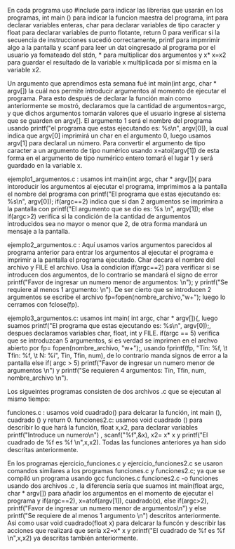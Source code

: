 En cada programa uso #include para indicar las librerias que usarán en los programas, int main () para indicar la funcion maestra del programa, int para declarar variables enteras, char para declarar variables de tipo caracter y float para declarar variables de punto flotante, return 0 para verificar si la secuencia de instrucciones sucedió correctamente, printf para impmrimir algo a la pantalla y scanf para leer un dat oingresado al programa por el usuario ya fomateado del stdn, * para multiplicar dos argumentos y x* x=x2 para guardar el resultado de la variable x multiplicada por sí misma en la variable x2.

Un argumento que aprendimos esta semana fué int main(int argc, char * argv[]) la cuál nos permite introducir argumentos al momento de ejecutar el programa. Para esto después de declarar la función main como anteriormente se mostró, declaramos que la cantidad de argumentos=argc, y que dichos argumentos tomarán valores que el usuario ingrese al sistema que se guarden en argv[]. 
El argumento 1 será el nombre del programa usando printf("el programa que estas ejecutando es: %s\n", argv[0]), la cual indica que argv[0]  imprimirá un char en el argumento 0, luego usamos argv[1] para declaral un número. Para convertir el argumento de tipo caracter a un argumento de tipo numérico usando x=atoi(argv[1]) de esta forma en el argumento de tipo numérico entero tomará el lugar 1 y será guardado en la variable x. 

ejemplo1_argumentos.c : usamos int main(int argc, char * argv[]){ para intoroducir los argumentos al ejecutar el programa, imprimimos a la pantalla el nombre del programa con printf("El programa que estas ejecutando es: %s\n", argv[0]); if(argc==2) indica que si dan 2 argumentos se imprimira a la pantalla con printf("El argumento que se dio es: %s \n", argv[1]); else if(argc>2) verifica si la condición de la cantidad de argumentos introducidos sea no mayor o menor que 2, de otra forma mandará un mensaje a la pantalla. 

ejemplo2_argumentos.c : Aquí usamos varios argumentos parecidos al programa anterior para entrar los argumentos al ejecutar el programa e imprimir a la pantalla el programa ejecutado. Char decara el nombre del archivo y FILE el archivo. Usa la condicion if(argc==2) para verificar si se introducen dos argumentos, de lo contrario se mandará el signo de error printf("Favor de ingresar un numero menor de argumentos: \n"); y printf("Se requiere al menos 1 argumento: \n"). De ser cierto que se introducen 2 argumentos se escribe el archivo fp=fopen(nombre_archivo,"w+");  luego lo cerramos con fclose(fp).

ejemplo3_argumentos.c: usamos int main( int argc, char * argv[]){, luego suamos printf("El programa que estas ejecutando es: %s\n", argv[0]);, despues declaramos variables char, float, int y FILE. if(argc == 5) verifica que se introduzcan 5 argumentos, si es verdad se imprimen en el archvo abierto por  fp= fopen(nombre_archivo, "w+");, usando  fprintf(fp, "Tin: %f, \t Tfin: %f, \t N: %i", Tin, Tfin, num), de lo contrario manda signos de error a la pantalla else if( argc > 5) printf("Favor de ingresar un numero menor de argumentos \n") y  printf("Se requieren 4 argumentos: Tin, Tfin, num, nombre_archivo \n").

Los sigueintes programas consisten de dos archivos .c que se ejecutan al mismo tiempo:

funciones.c : usamos void cuadrado() para delcarar la función, int main (), cuadrado () y return 0.
funciones2.c: usamos void cuadrado () para describir lo que hará la función, float x,x2, para declarar variables printf("Introduce un numero\n") , scanf("%f",&x), x2= x* x y printf("El cuadrado de %f es %f \n",x,x2). Todas las funciones anteriores ya han sido descritas anteriormente. 

En los programas ejercicio_funciones.c y ejercicio_funciones2.c se usaron comandos similares a los programas funciones.c y funciones2.c; ya que se compiló un programa usando gcc funciones.c funciones2.c -o funciones usando dos archivos .c , la diferencia sería que suamos int main(float argc, char * argv[]) para añadir los argumentos en el momento de ejecutar el programa y if(argc==2), x=atof(argv[1]), cuadrado(x), else if(argc>2), printf("Favor de ingresar un numero menor de argumentos\n") y else printf("Se requiere de al menos 1 argumento \n") descritos anteriormente. Asi como usar void cuadrado(float x) para delcarar la funcón y describir las acciones que realizará que sería x2=x* x y printf("El cuadrado de %f es %f \n",x,x2) ya descritas también anteriormente.


